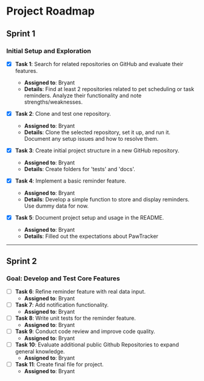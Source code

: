 # Project Roadmap

## Sprint 1
### Initial Setup and Exploration
- [x] **Task 1**: Search for related repositories on GitHub and evaluate their features.
  - **Assigned to**: Bryant
  - **Details**: Find at least 2 repositories related to pet scheduling or task reminders. Analyze their functionality and note strengths/weaknesses.
  
- [x] **Task 2**: Clone and test one repository.
  - **Assigned to**: Bryant
  - **Details**: Clone the selected repository, set it up, and run it. Document any setup issues and how to resolve them.

- [x] **Task 3**: Create initial project structure in a new GitHub repository.
  - **Assigned to**: Bryant
  - **Details**: Create folders for 'tests' and 'docs'.

- [x] **Task 4**: Implement a basic reminder feature.
  - **Assigned to**: Bryant
  - **Details**: Develop a simple function to store and display reminders. Use dummy data for now.

- [x] **Task 5**: Document project setup and usage in the README.
  - **Assigned to**: Bryant
  - **Details**: Filled out the expectations about PawTracker

---

## Sprint 2 
### Goal: Develop and Test Core Features
- [ ] **Task 6**: Refine reminder feature with real data input.
  - **Assigned to**: Bryant
- [ ] **Task 7**: Add notification functionality.
  - **Assigned to**: Bryant
- [ ] **Task 8**: Write unit tests for the reminder feature.
  - **Assigned to**: Bryant
- [ ] **Task 9**: Conduct code review and improve code quality.
  - **Assigned to**: Bryant
- [ ] **Task 10**: Evaluate additional public Github Repositories to expand general knowledge.
  - **Assigned to**: Bryant
- [ ] **Task 11**: Create final file for project.
  - **Assigned to**: Bryant
